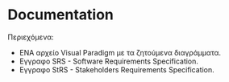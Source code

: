 # Documentation

Περιεχόμενα:

- ΕΝΑ αρχείο Visual Paradigm με τα ζητούμενα διαγράμματα.
- Εγγραφο SRS - Software Requirements Specification.
- Εγγραφο StRS - Stakeholders Requirements Specification.
